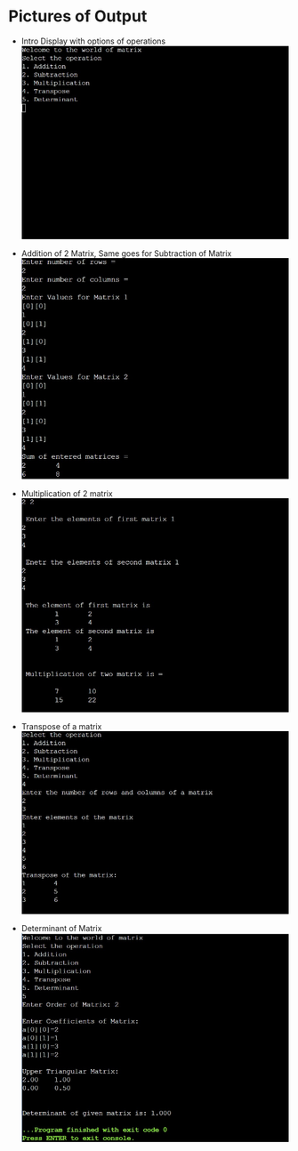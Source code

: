 # Pictures of Output
* Intro Display with options of operations 
![Screenshot1](https://github.com/nimishpalod/M1_MatrixCalculator_utility/blob/nimish/6_ImagesAndVideos/Project%20ss%201.jpg)

* Addition of 2 Matrix, Same goes for Subtraction of Matrix
![Screenshot2](https://github.com/nimishpalod/M1_MatrixCalculator_utility/blob/nimish/6_ImagesAndVideos/ss2.jpg)

* Multiplication of 2 matrix
![Screenshot3](https://github.com/nimishpalod/M1_MatrixCalculator_utility/blob/nimish/6_ImagesAndVideos/Screenshot%20(58).jpg)

* Transpose of a matrix
![Screenshot4](https://github.com/nimishpalod/M1_MatrixCalculator_utility/blob/nimish/6_ImagesAndVideos/Screenshot%20(59).jpg)

* Determinant of Matrix
![Screenshot5](https://github.com/nimishpalod/M1_MatrixCalculator_utility/blob/nimish/6_ImagesAndVideos/Screenshot%20(60).jpg)